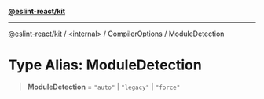 [**@eslint-react/kit**](../../../../README.md)

***

[@eslint-react/kit](../../../../README.md) / [\<internal\>](../../../README.md) / [CompilerOptions](../README.md) / ModuleDetection

# Type Alias: ModuleDetection

> **ModuleDetection** = `"auto"` \| `"legacy"` \| `"force"`
